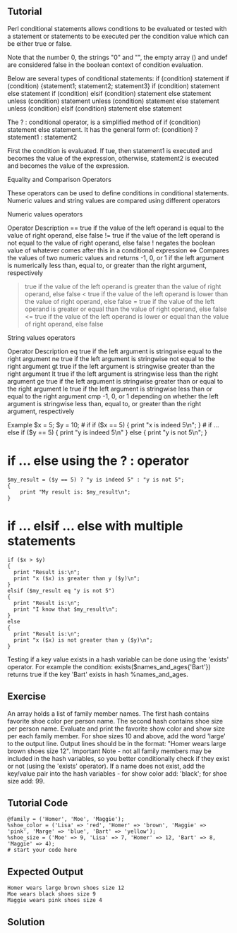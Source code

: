 Tutorial
--------
Perl conditional statements allows conditions to be evaluated or tested with a statement or statements to be executed per the condition value which can be either true or false.

Note that the number 0, the strings "0" and "", the empty array () and undef are considered false in the boolean context of condition evaluation.

Below are several types of conditional statements:
if (condition) statement
if (condition) {statement1; statement2; statement3}
if (condition) statement else statement
if (condition) elsif (condition) statement else statement
unless (condition) statement
unless (condition) statement else statement
unless (condition) elsif (condition) statement else statement

The ? : conditional operator, is a simplified method of if (condition) statement else statement. 
It has the general form of: (condition) ? statement1 : statement2

First the condition is evaluated. If tue, then statement1 is executed and becomes the value of the expression, otherwise, statement2 is executed and becomes the value of the expression.

Equality and Comparison Operators

These operators can be used to define conditions in conditional statements. Numeric values and string values are compared using different operators

Numeric values operators

Operator	Description
==      true if the value of the left operand is equal to the value of right operand, else false
!=	true if the value of the left operand is not equal to the value of right operand, else false
!	negates the boolean value of whatever comes after this in a conditional expression
<=>	Compares the values of two numeric values and returns -1, 0, or 1 if the left argument is numerically less than, equal to, or greater than the right argument, respectively
>	true if the value of the left operand is greater than the value of right operand, else false
<	true if the value of the left operand is lower than the value of right operand, else false
>=	true if the value of the left operand is greater or equal than the value of right operand, else false
<=	true if the value of the left operand is lower or equal than the value of right operand, else false

String values operators

Operator	Description
eq	true if the left argument is stringwise equal to the right argument
ne	true if the left argument is stringwise not equal to the right argument
gt	true if the left argument is stringwise greater than the right argument
lt	true if the left argument is stringwise less than the right argument
ge	true if the left argument is stringwise greater than or equal to the right argument
le	true if the left argument is stringwise less than or equal to the right argument
cmp	-1, 0, or 1 depending on whether the left argument is stringwise less than, equal to, or greater than the right argument, respectively

Example
	$x = 5;
	$y = 10;
    # if
	if ($x == 5) 
	{
     	    print "x is indeed 5\n"; 
	} 
    # if ... else
	if ($y == 5)
	{ 
	   print "y is indeed 5\n"
	}
	else
	{
	   print "y is not 5\n";
	} 
   # if ... else using the ? : operator
	$my_result = ($y == 5) ? "y is indeed 5" : "y is not 5";
	{
	    print "My result is: $my_result\n";
	}
   # if ... elsif ... else with multiple statements
	if ($x > $y) 
	{
	  print "Result is:\n";
	  print "x ($x) is greater than y ($y)\n";
	} 
	elsif ($my_result eq "y is not 5") 
	{
	  print "Result is:\n";
	  print "I know that $my_result\n";
	} 
	else 
	{
	  print "Result is:\n";
	  print "x ($x) is not greater than y ($y)\n";
	}

Testing if a key value exists in a hash variable can be done using the 'exists' operator. For example the condition: exists($names_and_ages{'Bart'}) returns true if the key 'Bart' exists in hash %names_and_ages.

Exercise
-------------
An array holds a list of family member names. The first hash contains favorite shoe color per person name. The second hash contains shoe size per person name. Evaluate and print the favorite show color and show size per each family member. For shoe sizes 10 and above, add the word 'large' to the output line. Output lines should be in the format: "Homer wears large brown shoes size 12". Important Note - not all family members may be included in the hash variables, so you better conditionally check if they exist or not (using the 'exists' operator). If a name does not exist, add the key/value pair into the hash variables - for show color add: 'black'; for shoe size add: 99.

Tutorial Code
-------------

	@family = ('Homer', 'Moe', 'Maggie');
	%shoe_color = ('Lisa' => 'red', 'Homer' => 'brown', 'Maggie' => 'pink', 'Marge' => 'blue', 'Bart' => 'yellow');
	%shoe_size = ('Moe' => 9, 'Lisa' => 7, 'Homer' => 12, 'Bart' => 8, 'Maggie' => 4);
	# start your code here

Expected Output
---------------
	Homer wears large brown shoes size 12
	Moe wears black shoes size 9
	Maggie wears pink shoes size 4

Solution
--------
	
	
